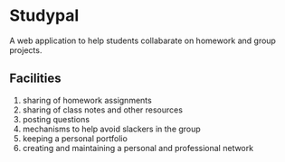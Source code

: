 Studypal
========
A web application to help students collabarate on homework and group projects.

Facilities
----------
1. sharing of homework assignments
2. sharing of class notes and other resources
3. posting questions
4. mechanisms to help avoid slackers in the group
5. keeping a personal portfolio
6. creating and maintaining a personal and professional network